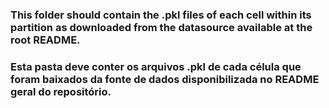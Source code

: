 ### This folder should contain the .pkl files of each cell within its partition as downloaded from the datasource available at the root README.
### Esta pasta deve conter os arquivos .pkl de cada célula que foram baixados da fonte de dados disponibilizada no README geral do repositório.